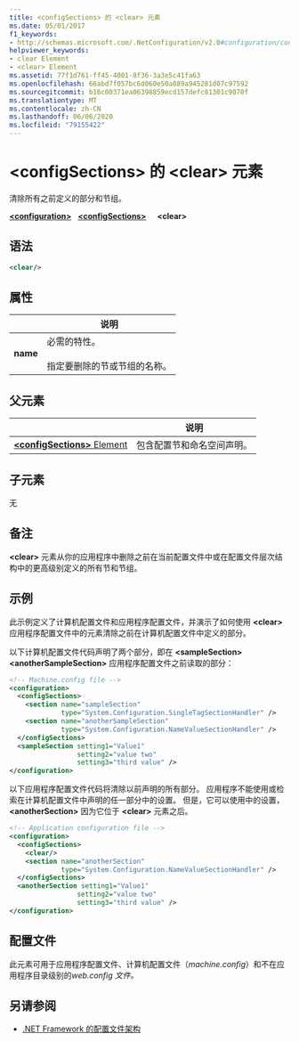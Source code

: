 ```yaml
---
title: <configSections> 的 <clear> 元素
ms.date: 05/01/2017
f1_keywords:
- http://schemas.microsoft.com/.NetConfiguration/v2.0#configuration/configSections/clear
helpviewer_keywords:
- clear Element
- <clear> Element
ms.assetid: 77f1d761-ff45-4001-8f36-3a3e5c41fa63
ms.openlocfilehash: 66abd7f057bc6d060e50a889a945281d07c97592
ms.sourcegitcommit: b16c00371ea06398859ecd157defc81301c9070f
ms.translationtype: MT
ms.contentlocale: zh-CN
ms.lasthandoff: 06/06/2020
ms.locfileid: "79155422"
---
```

# <a name="clear-element-for-configsections"></a>\<configSections> 的 \<clear> 元素

清除所有之前定义的部分和节组。

[**\<configuration>**](configuration-element.md) &nbsp;&nbsp;[**\<configSections>**](configsections-element-for-configuration.md) &nbsp;&nbsp;&nbsp;&nbsp;**\<clear>**

## <a name="syntax"></a>语法

```xml
<clear/>
```

## <a name="attribute"></a>属性

|           | 说明 |
| --------- | ----------- |
| **name**  | 必需的特性。<br><br>指定要删除的节或节组的名称。 |

## <a name="parent-element"></a>父元素

|     | 说明 |
| --- | ----------- |
| [**\<configSections>** Element](configsections-element-for-configuration.md) | 包含配置节和命名空间声明。 |

## <a name="child-elements"></a>子元素

无

## <a name="remarks"></a>备注

**\<clear>** 元素从你的应用程序中删除之前在当前配置文件中或在配置文件层次结构中的更高级别定义的所有节和节组。

## <a name="example"></a>示例

此示例定义了计算机配置文件和应用程序配置文件，并演示了如何使用 **\<clear>** 应用程序配置文件中的元素清除之前在计算机配置文件中定义的部分。

以下计算机配置文件代码声明了两个部分，即在 **\<sampleSection>** **\<anotherSampleSection>** 应用程序配置文件之前读取的部分：

```xml
<!-- Machine.config file -->
<configuration>
  <configSections>
    <section name="sampleSection"
             type="System.Configuration.SingleTagSectionHandler" />
    <section name="anotherSampleSection"
             type="System.Configuration.NameValueSectionHandler" />
  </configSections>
  <sampleSection setting1="Value1"
                 setting2="value two"
                 setting3="third value" />
</configuration>
```

以下应用程序配置文件代码将清除以前声明的所有部分。 应用程序不能使用或检索在计算机配置文件中声明的任一部分中的设置。 但是，它可以使用中的设置， **\<anotherSection>** 因为它位于 **\<clear>** 元素之后。

```xml
<!-- Application configuration file -->
<configuration>
  <configSections>
    <clear/>
    <section name="anotherSection"
             type="System.Configuration.NameValueSectionHandler" />
  </configSections>
  <anotherSection setting1="Value1"
                 setting2="value two"
                 setting3="third value" />
</configuration>
```

## <a name="configuration-file"></a>配置文件

此元素可用于应用程序配置文件、计算机配置文件（*machine.config*）和不在应用程序目录级别的*web.config 文件。*

## <a name="see-also"></a>另请参阅

- [.NET Framework 的配置文件架构](index.md)
